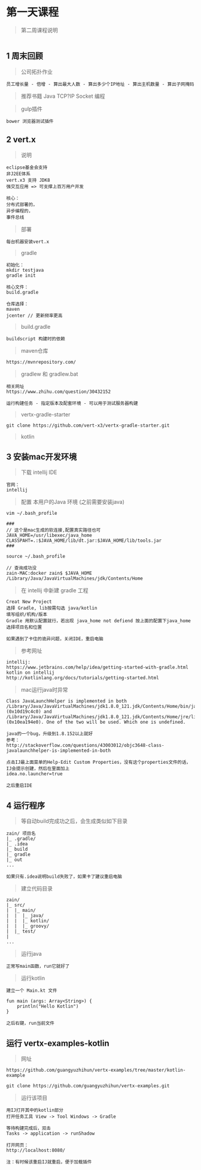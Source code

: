 # 第一天课程

> 第二周课程说明
```

```

## 1 周末回顾

> 公司拓扑作业
```
员工增长量 - 倍增 - 算出最大人数 - 算出多少个IP地址 - 算出主机数量 - 算出子网掩码
```

> 推荐书籍 Java TCP?IP Socket 编程

> gulp插件
```
bower 浏览器测试插件
```


## 2 vert.x

> 说明
```
eclipse基金会支持
非J2EE体系
vert.x3 支持 JDK8
强交互应用 => 可支撑上百万用户并发

核心：
分布式部署的，
异步编程的，
事件总线
```

> 部署
```
每台机器安装vert.x
```

> gradle
```
初始化：
mkdir testjava
gradle init

核心文件：
build.gradle

仓库选择：
maven
jcenter // 更新频率更高
```

> build.gradle
```
buildscript 构建时的依赖
```

> maven仓库
```
https://mvnrepository.com/
```

> gradlew 和 gradlew.bat
```
相关网址
https://www.zhihu.com/question/30432152

运行构建任务 - 指定版本及配套环境 - 可以用于测试服务器构建
```

> vertx-gradle-starter
```
git clone https://github.com/vert-x3/vertx-gradle-starter.git
```

> kotlin


## 3 安装mac开发环境

> 下载 intellij IDE
```
官网：
intellij

```

> 配置 本用户的Java 环境 (之前需要安装java)
```
vim ~/.bash_profile

###
// 这个是mac生成的软连接,配置真实路径也可
JAVA_HOME=/usr/libexec/java_home
CLASSPAHT=.:$JAVA_HOME/lib/dt.jar:$JAVA_HOME/lib/tools.jar
###

source ~/.bash_profile

// 查询成功没
zain-MAC:docker zain$ $JAVA_HOME
/Library/Java/JavaVirtualMachines/jdk/Contents/Home
```

> 在 intellij 中新建 gradle 工程
```
Creat New Project
选择 Gradle, lib按需勾选 java/kotlin
填写组织/机构/版本
Gradle 用默认配置就行，若出现 java_home not defiend 按上面的配置下java_home
选择项目名和位置

如果遇到了卡住的诡异问题，关闭IDE，重启电脑
```

> 参考网址
```
intellij:
https://www.jetbrains.com/help/idea/getting-started-with-gradle.html
kotlin on intellij
http://kotlinlang.org/docs/tutorials/getting-started.html
```

> mac运行java时异常
```
Class JavaLaunchHelper is implemented in both /Library/Java/JavaVirtualMachines/jdk1.8.0_121.jdk/Contents/Home/bin/java (0x10d19c4c0) and /Library/Java/JavaVirtualMachines/jdk1.8.0_121.jdk/Contents/Home/jre/lib/libinstrument.dylib (0x10ea194e0). One of the two will be used. Which one is undefined.

java的一个bug，升级到1.8.152以上就好
参考：
http://stackoverflow.com/questions/43003012/objc3648-class-javalaunchhelper-is-implemented-in-both

点击IJ最上面菜单的Help-Edit Custom Properties，没有这个properties文件的话，IJ会提示创建，然后在里面加上
idea.no.launcher=true

之后重启IDE
```

## 4 运行程序

> 等自动build完成功之后，会生成类似如下目录
```
zain/ 项目名
|_ .gradle/
|_ .idea
|_ build
|_ gradle
|_ out
...

如果只有.idea说明build失败了，如果卡了建议重启电脑
```

> 建立代码目录
```
zain/
|_ src/
|  |_ main/
|  |  |_ java/
|  |  |_ kotlin/
|  |  |_ groovy/
|  |_ test/
|
...
```

> 运行java
```
正常写main函数，run它就好了
```

> 运行kotlin
```
建立一个 Main.kt 文件

fun main (args: Array<String>) {
    println("Hello Kotlin")
}

之后右键，run当前文件
```


## 运行 vertx-examples-kotlin

> 网址
```
https://github.com/guangyuzhihun/vertx-examples/tree/master/kotlin-example

git clone https://github.com/guangyuzhihun/vertx-examples.git
```

> 运行该项目
```
用IJ打开其中的kotlin部分
打开任务工具 View -> Tool Windows -> Gradle

等待构建完成后，双击
Tasks -> application -> runShadow

打开网页：
http://localhost:8080/

注：有时候该重启IJ就重启，便于加载插件
```


